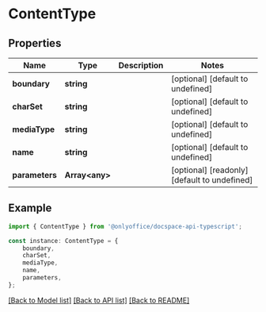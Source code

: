 # ContentType


## Properties

Name | Type | Description | Notes
------------ | ------------- | ------------- | -------------
**boundary** | **string** |  | [optional] [default to undefined]
**charSet** | **string** |  | [optional] [default to undefined]
**mediaType** | **string** |  | [optional] [default to undefined]
**name** | **string** |  | [optional] [default to undefined]
**parameters** | **Array&lt;any&gt;** |  | [optional] [readonly] [default to undefined]

## Example

```typescript
import { ContentType } from '@onlyoffice/docspace-api-typescript';

const instance: ContentType = {
    boundary,
    charSet,
    mediaType,
    name,
    parameters,
};
```

[[Back to Model list]](../README.md#documentation-for-models) [[Back to API list]](../README.md#documentation-for-api-endpoints) [[Back to README]](../README.md)
